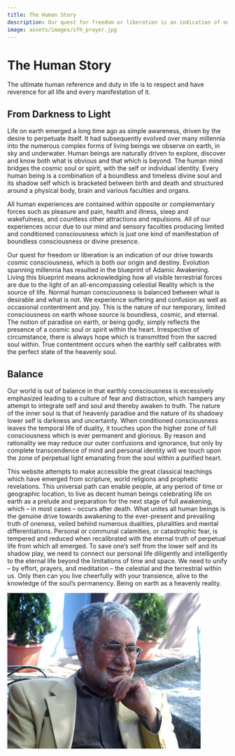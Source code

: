 ```yaml
---
title: The Human Story
description: Our quest for freedom or liberation is an indication of our drive towards cosmic consciousness, which is both our origin and destiny. This site hosts the knowledge to help you along the cosmic journey from self to soul.
image: assets/images/sfh_prayer.jpg
---
```


# The Human Story

<div class="callout6">
The ultimate human reference and duty in life is to respect and have reverence for all life and every manifestation of it. 
</div>

## From Darkness to Light

Life on earth emerged a long time ago as simple awareness, driven by the desire to perpetuate itself. It had subsequently evolved over many millennia into the numerous complex forms of living beings we observe on earth, in sky and underwater. Human beings are naturally driven to explore, discover and know both what is obvious and that which is beyond. The human mind bridges the cosmic soul or spirit, with the self or individual identity. Every human being is a combination of a boundless and timeless divine soul and its shadow self which is bracketed between birth and death and structured around a physical body, brain and various faculties and organs.

All human experiences are contained within opposite or complementary forces such as pleasure and pain, health and illness, sleep and wakefulness, and countless other attractions and repulsions. All of our experiences occur due to our mind and sensory faculties producing limited and conditioned consciousness which is just one kind of manifestation of boundless consciousness or divine presence.

Our quest for freedom or liberation is an indication of our drive towards cosmic consciousness, which is both our origin and destiny. Evolution spanning millennia has resulted in the blueprint of Adamic Awakening. Living this blueprint means acknowledging how all visible terrestrial forces are due to the light of an all-encompassing celestial Reality which is the source of life. Normal human consciousness is balanced between what is desirable and what is not. We experience suffering and confusion as well as occasional contentment and joy. This is the nature of our temporary, limited consciousness on earth whose source is boundless, cosmic, and eternal. The notion of paradise on earth, or being godly, simply reflects the presence of a cosmic soul or spirit within the heart. Irrespective of circumstance, there is always hope which is transmitted from the sacred soul within. True contentment occurs when the earthly self calibrates with the perfect state of the heavenly soul.

## Balance

Our world is out of balance in that earthly consciousness is excessively emphasized leading to a culture of fear and distraction, which hampers any attempt to integrate self and soul and thereby awaken to truth. The nature of the inner soul is that of heavenly paradise and the nature of its shadowy lower self is darkness and uncertainty. When conditioned consciousness leaves the temporal life of duality, it touches upon the higher zone of full consciousness which is ever permanent and glorious. By reason and rationality we may reduce our outer confusions and ignorance, but only by complete transcendence of mind and personal identity will we touch upon the zone of perpetual light emanating from the soul within a purified heart.

This website attempts to make accessible the great classical teachings which have emerged from scripture, world religions and prophetic revelations. This universal path can enable people, at any period of time or geographic location, to live as decent human beings celebrating life on earth as a prelude and preparation for the next stage of full awakening, which – in most cases – occurs after death. What unites all human beings is the genuine drive towards awakening to the ever-present and prevailing truth of oneness, veiled behind numerous dualities, pluralities and mental differentiations. Personal or communal calamities, or catastrophic fear, is tempered and reduced when recalibrated with the eternal truth of perpetual life from which all emerged. To save one’s self from the lower self and its shadow play, we need to connect our personal life diligently and intelligently to the eternal life beyond the limitations of time and space. We need to unify – by effort, prayers, and meditation – the celestial and the terrestrial within us. Only then can you live cheerfully with your transience, alive to the knowledge of the soul’s permanency. Being on earth as a heavenly reality.

<img class="center-img" src="/assets/images/sfh_thinking.jpg" />
